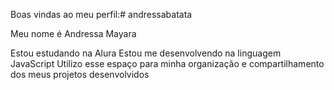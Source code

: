 Boas vindas ao meu perfil:# andressabatata

Meu nome é Andressa Mayara

Estou estudando na Alura 
Estou me desenvolvendo na linguagem JavaScript
Utilizo esse espaço para minha organização e compartilhamento dos meus projetos desenvolvidos
